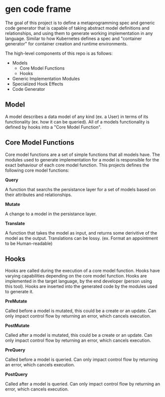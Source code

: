 # gen code frame

The goal of this project is to define a metaprogramming spec and generic code
generator that is capable of taking abstract model definitions and
relationships, and using them to generate working implementation in any
language.  Similar to how Kubernetes defines a spec and "container generator"
for container creation and runtime environments.

The high-level components of this repo is as follows:

- Models
  - Core Model Functions
  - Hooks
- Generic Implementation Modules
- Specialized Hook Effects
- Code Generator

## Model

A model describes a data model of any kind (ex. a User) in terms of its
functionality (ex. how it can be queried).  All of a models functionality is
defined by hooks into a "Core Model Function".


## Core Model Functions

Core model functions are a set of simple functions that all models have.
The modules used to generate implementation for a model is responsible for the
exact behaviour of each core model function.  This projects defines the
following core model functions:

**Query**

A function that searchs the persistance layer for a set of models based on their
attributes and relationships.

**Mutate**

A change to a model in the persistance layer.

**Translate**

A function that takes the model as input, and returns some derivitive of the
model as the output.  Translations can be lossy. (ex. Format an appointment to
be Human-readable)


## Hooks

Hooks are called during the execution of a core model function.  Hooks have
varying capabilities depending on the core model function.  Hooks are
implemented in the target language, by the end developer (person using this
tool).  Hooks are inserted into the generated code by the modules used to
generate it.

**PreMutate**

Called before a model is mutated, this could be a create or an update. Can only
impact control flow by returning an error, which cancels execution.

**PostMutate**

Called after a model is mutated, this could be a create or an update. Can only
impact control flow by returning an error, which cancels execution.

**PreQuery**

Called before a model is queried. Can only impact control flow by returning an
error, which cancels execution.

**PostQuery**

Called after a model is queried. Can only impact control flow by returning an
error, which cancels execution.

